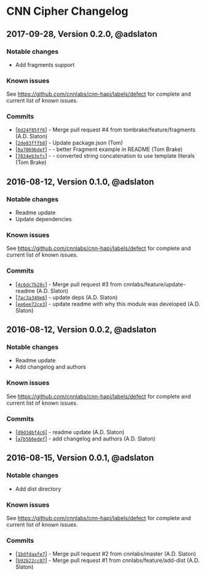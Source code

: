 # CNN Cipher Changelog

## 2017-09-28, Version 0.2.0, @adslaton

### Notable changes

- Add fragments support

### Known issues

See https://github.com/cnnlabs/cnn-hapi/labels/defect for complete and
current list of known issues.

### Commits

* [[`6d24f85ff6`](https://github.com/cnnlabs/cnn-cipher/commit/6d24f85ff6)] - Merge pull request #4 from tombrake/feature/fragments (A.D. Slaton)
* [[`2de03fffb8`](https://github.com/cnnlabs/cnn-cipher/commit/2de03fffb8)] - Update package.json (Tom)
* [[`0a7869bdef`](https://github.com/cnnlabs/cnn-cipher/commit/0a7869bdef)] - - better Fragment example in README (Tom Brake)
* [[`7824eb3efc`](https://github.com/cnnlabs/cnn-cipher/commit/7824eb3efc)] - - converted string concatenation to use template literals (Tom Brake)

## 2016-08-12, Version 0.1.0, @adslaton

### Notable changes

- Readme update
- Update dependencies

### Known issues

See https://github.com/cnnlabs/cnn-hapi/labels/defect for complete and
current list of known issues.

### Commits

* [[`4c6dc7b28c`](https://github.com/cnnlabs/cnn-cipher/commit/4c6dc7b28c)] - Merge pull request #3 from cnnlabs/feature/update-readme (A.D. Slaton)
* [[`7ac3a349e6`](https://github.com/cnnlabs/cnn-cipher/commit/7ac3a349e6)] - update deps (A.D. Slaton)
* [[`ee6ee72ce3`](https://github.com/cnnlabs/cnn-cipher/commit/ee6ee72ce3)] - update readme with why this module was developed (A.D. Slaton)

## 2016-08-12, Version 0.0.2, @adslaton

### Notable changes

- Readme update
- Add changelog and authors

### Known issues

See https://github.com/cnnlabs/cnn-hapi/labels/defect for complete and
current list of known issues.

### Commits

* [[`d9d34bf4c6`](https://github.com/cnnlabs/cnn-cipher/commit/d9d34bf4c6)] - readme update (A.D. Slaton)
* [[`a7b566edef`](https://github.com/cnnlabs/cnn-cipher/commit/a7b566edef)] - add changelog and authors (A.D. Slaton)

## 2016-08-15, Version 0.0.1, @adslaton

### Notable changes

- Add dist directory

### Known issues

See https://github.com/cnnlabs/cnn-hapi/labels/defect for complete and
current list of known issues.

### Commits

* [[`1bdfdaafe7`](https://github.com/cnnlabs/cnn-cipher/commit/1bdfdaafe7)] - Merge pull request #2 from cnnlabs/master (A.D. Slaton)
* [[`b92b22cc07`](https://github.com/cnnlabs/cnn-cipher/commit/b92b22cc07)] - Merge pull request #1 from cnnlabs/feature/add-dist (A.D. Slaton)

